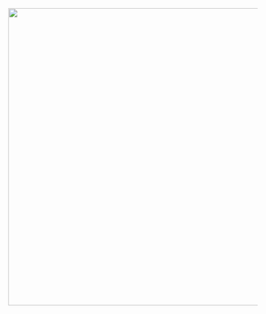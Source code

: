 

<img src="https://github.com/RaymondRaman/HTML-CSS/assets/107023977/6b7dbd17-6f1a-4475-a0dd-b62b3cebf1b8" width="900" height="600">
